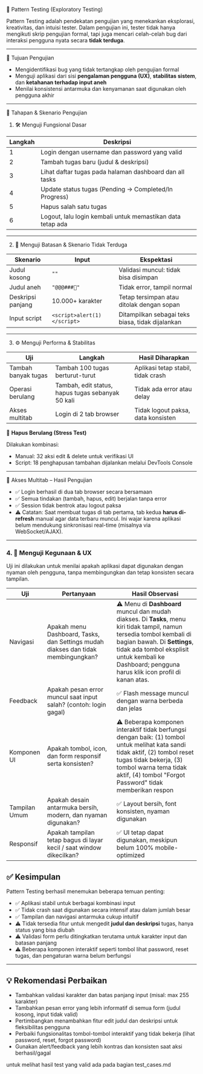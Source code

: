 🧩 Pattern Testing (Exploratory Testing)

Pattern Testing adalah pendekatan pengujian yang menekankan eksplorasi, kreativitas, dan intuisi tester. Dalam pengujian ini, tester tidak hanya mengikuti skrip pengujian formal, tapi juga mencari celah-celah bug dari interaksi pengguna nyata secara **tidak terduga**.

---

🎯 Tujuan Pengujian

- Mengidentifikasi bug yang tidak tertangkap oleh pengujian formal
- Menguji aplikasi dari sisi **pengalaman pengguna (UX)**, **stabilitas sistem**, dan **ketahanan terhadap input aneh**
- Menilai konsistensi antarmuka dan kenyamanan saat digunakan oleh pengguna akhir

---

🧪 Tahapan & Skenario Pengujian

1. 🛠 Menguji Fungsional Dasar

| Langkah | Deskripsi |
|--------|-----------|
| 1 | Login dengan username dan password yang valid |
| 2 | Tambah tugas baru (judul & deskripsi) |
| 3 | Lihat daftar tugas pada halaman dashboard dan all tasks |
| 4 | Update status tugas (Pending → Completed/In Progress) |
| 5 | Hapus salah satu tugas |
| 6 | Logout, lalu login kembali untuk memastikan data tetap ada |


---

2. 🚧 Menguji Batasan & Skenario Tidak Terduga

| Skenario | Input | Ekspektasi |
|----------|-------|------------|
| Judul kosong | `""` | Validasi muncul: tidak bisa disimpan |
| Judul aneh | `"@@@###🤯"` | Tidak error, tampil normal |
| Deskripsi panjang | 10.000+ karakter | Tetap tersimpan atau ditolak dengan sopan |
| Input script | `<script>alert(1)</script>` | Ditampilkan sebagai teks biasa, tidak dijalankan |

---

3. ⚙️ Menguji Performa & Stabilitas

| Uji | Langkah | Hasil Diharapkan |
|-----|--------|------------------|
| Tambah banyak tugas | Tambah 100 tugas berturut-turut | Aplikasi tetap stabil, tidak crash |
| Operasi berulang | Tambah, edit status, hapus tugas sebanyak 50 kali | Tidak ada error atau delay |
| Akses multitab | Login di 2 tab browser | Tidak logout paksa, data konsisten |



🔁 **Hapus Berulang (Stress Test)**

Dilakukan kombinasi:
- Manual: 32 aksi edit & delete untuk verifikasi UI
- Script: 18 penghapusan tambahan dijalankan melalui DevTools Console

---

🔁 Akses Multitab – Hasil Pengujian

- ✅ Login berhasil di dua tab browser secara bersamaan
- ✅ Semua tindakan (tambah, hapus, edit) berjalan tanpa error
- ✅ Session tidak bentrok atau logout paksa
- ⚠️ Catatan: Saat membuat tugas di tab pertama, tab kedua **harus di-refresh** manual agar data terbaru muncul. Ini wajar karena aplikasi belum mendukung sinkronisasi real-time (misalnya via WebSocket/AJAX).


---

### 4. 🎨 Menguji Kegunaan & UX

Uji ini dilakukan untuk menilai apakah aplikasi dapat digunakan dengan nyaman oleh pengguna, tanpa membingungkan dan tetap konsisten secara tampilan.

| Uji                | Pertanyaan                                                      | Hasil Observasi                                               |
|--------------------|------------------------------------------------------------------|---------------------------------------------------------------|
| Navigasi           | Apakah menu Dashboard, Tasks, dan Settings mudah diakses dan tidak membingungkan? | ⚠️ Menu di **Dashboard** muncul dan mudah diakses. Di **Tasks**, menu kiri tidak tampil, namun tersedia tombol kembali di bagian bawah. Di **Settings**, tidak ada tombol eksplisit untuk kembali ke Dashboard; pengguna harus klik icon profil di kanan atas. |
| Feedback           | Apakah pesan error muncul saat input salah? (contoh: login gagal) | ✅ Flash message muncul dengan warna berbeda dan jelas |
| Komponen UI        | Apakah tombol, icon, dan form responsif serta konsisten?        | ⚠️ Beberapa komponen interaktif tidak berfungsi dengan baik: (1) tombol untuk melihat kata sandi tidak aktif, (2) tombol reset tugas tidak bekerja, (3) tombol warna tema tidak aktif, (4) tombol "Forgot Password" tidak memberikan respon |
| Tampilan Umum      | Apakah desain antarmuka bersih, modern, dan nyaman digunakan?    | ✅ Layout bersih, font konsisten, nyaman digunakan |
| Responsif          | Apakah tampilan tetap bagus di layar kecil / saat window dikecilkan? | ✅ UI tetap dapat digunakan, meskipun belum 100% mobile-optimized |



## ✅ Kesimpulan

Pattern Testing berhasil menemukan beberapa temuan penting:

- ✅ Aplikasi stabil untuk berbagai kombinasi input
- ✅ Tidak crash saat digunakan secara intensif atau dalam jumlah besar
- ✅ Tampilan dan navigasi antarmuka cukup intuitif
- ⚠️ Tidak tersedia fitur untuk mengedit **judul dan deskripsi** tugas, hanya status yang bisa diubah
- ⚠️ Validasi form perlu ditingkatkan terutama untuk karakter input dan batasan panjang
- ⚠️ Beberapa komponen interaktif seperti tombol lihat password, reset tugas, dan pengaturan warna belum berfungsi

---

## 💡 Rekomendasi Perbaikan

- Tambahkan validasi karakter dan batas panjang input (misal: max 255 karakter)
- Tambahkan pesan error yang lebih informatif di semua form (judul kosong, input tidak valid)
- Pertimbangkan menambahkan fitur edit judul dan deskripsi untuk fleksibilitas pengguna
- Perbaiki fungsionalitas tombol-tombol interaktif yang tidak bekerja (lihat password, reset, forgot password)
- Gunakan alert/feedback yang lebih kontras dan konsisten saat aksi berhasil/gagal


untuk melihat hasil test yang valid ada pada bagian test_cases.md

